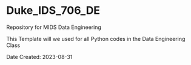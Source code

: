 # Duke_IDS_706_DE
Repository for MIDS Data Engineering

This Template will we used for all Python codes in the Data Engineering Class

Date Created: 2023-08-31
